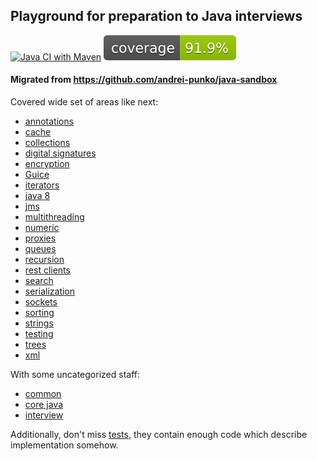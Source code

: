 
## Playground for preparation to Java interviews

[![Java CI with Maven](https://github.com/andrei-punko/java-interview/actions/workflows/maven.yml/badge.svg)](https://github.com/andrei-punko/java-interview/actions/workflows/maven.yml)
[![Coverage](.github/badges/jacoco.svg)](jacoco.svg)

#### Migrated from https://github.com/andrei-punko/java-sandbox

Covered wide set of areas like next:
- [annotations](./src/main/java/by/andd3dfx/annotation)
- [cache](./src/main/java/by/andd3dfx/cache)
- [collections](./src/main/java/by/andd3dfx/collections)
- [digital signatures](./src/main/java/by/andd3dfx/digitalsignature)
- [encryption](./src/main/java/by/andd3dfx/encrypt)
- [Guice](./src/main/java/by/andd3dfx/guice)
- [iterators](./src/main/java/by/andd3dfx/iterators)
- [java 8](./src/main/java/by/andd3dfx/java8)
- [jms](./src/main/java/by/andd3dfx/jms)
- [multithreading](./src/main/java/by/andd3dfx/multithreading)
- [numeric](./src/main/java/by/andd3dfx/numeric)
- [proxies](./src/main/java/by/andd3dfx/proxy)
- [queues](./src/main/java/by/andd3dfx/queue)
- [recursion](./src/main/java/by/andd3dfx/recursion)
- [rest clients](./src/main/java/by/andd3dfx/restclient)
- [search](./src/main/java/by/andd3dfx/search)
- [serialization](./src/main/java/by/andd3dfx/serialization)
- [sockets](./src/main/java/by/andd3dfx/sockets)
- [sorting](./src/main/java/by/andd3dfx/sorting)
- [strings](./src/main/java/by/andd3dfx/string)
- [testing](./src/main/java/by/andd3dfx/testing)
- [trees](./src/main/java/by/andd3dfx/tree)
- [xml](./src/main/java/by/andd3dfx/xml)

With some uncategorized staff:
- [common](./src/main/java/by/andd3dfx/common)
- [core java](./src/main/java/by/andd3dfx/core)
- [interview](./src/main/java/by/andd3dfx/interview)

Additionally, don't miss [tests](./src/test/java/by/andd3dfx), they contain enough code which describe implementation somehow.
